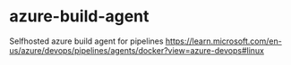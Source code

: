 # azure-build-agent
Selfhosted azure build agent for pipelines
https://learn.microsoft.com/en-us/azure/devops/pipelines/agents/docker?view=azure-devops#linux